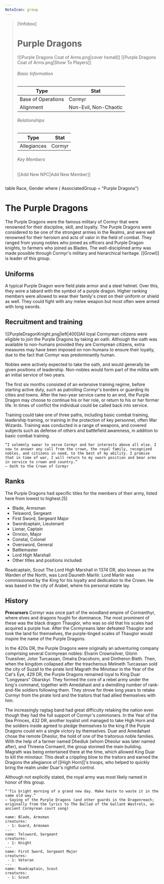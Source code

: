 ```yaml
---
NoteIcon: group
---
```

> [!infobox]
> # Purple Dragons
> ![[Purple Dragons Coat of Arms.png|cover hsmall]]
> [[Purple Dragons Coat of Arms.png|Show To Players]]
> ###### Basic Information
> Type |  Stat |
> ---|---|
> Base of Operations | Cormyr |
> Alignment | Non-Evil, Non-Chaotic |
> ###### Relationships
> Type |  Stat |
> ---|---|
> Allegiances | Cormyr |
> ###### Key Members
> [[Add New NPC|Add New Member]]
> ```dataview
table Race, Gender
where ( AssociatedGroup = "Purple Dragons")

# The Purple Dragons
The Purple Dragons were the famous military of Cormyr that were renowned for their discipline, skill, and loyalty. The Purple Dragons were considered to be one of the strongest armies in the Realms, and were well renowned for their heroism and acts of valor in the field of combat. They ranged from young nobles who joined as officers and Purple Dragon knights, to farmers who joined as Blades. The well-disciplined army was made possible through Cormyr's military and hierarchical heritage. [[Growl]] is leader of this group. 
## Uniforms
A typical Purple Dragon wore field plate armor and a steel helmet. Over this, they wore a tabard with the symbol of a purple dragon. Higher ranking members were allowed to wear their family's crest on their uniform or shield as well. They could fight with any melee weapon but most often were armed with long swords.

## Recruitment and training
![[PurpleDragonKnight.png|left|400]]All loyal Cormyrean citizens were eligible to join the Purple Dragons by taking an oath. Although the oath was available to non-humans provided they are Cormyrean citizens, extra measures may have been imposed on non-humans to ensure their loyalty, due to the fact that Cormyr was predominantly human.

Nobles were actively expected to take the oath, and would generally be given positions of leadership. Non-nobles would form part of the militia with an initial service of two years.

The first six months consisted of an extensive training regime, before starting active duty, such as patrolling Cormyr's borders or guarding its cities and towns. After the two-year service came to an end, the Purple Dragon may choose to continue his or her role, or return to his or her former life. In times of conflict the individual could be called back into service.

Training could take one of three paths, including basic combat training, leadership training, or training in the protection of key personnel, often War Wizards. Training was conducted in a range of weapons, and covered subjects such as defense of others and battlefield awareness, in addition to basic combat training.

```
“I solemnly swear to serve Cormyr and her interests above all else. I vow to answer any call from the crown, the royal family, recognized nobles, and citizens in need, to the best of my ability. I promise that in time of war, I will return to my sworn position and bear arms in service to crown and country.”
— Oath to the Crown of Cormyr
```

## Ranks
The Purple Dragons had specific titles for the members of their army, listed here from lowest to highest.[5]

- Blade, Armsman
- Telsword, Sergeant
- First Sword, Sergeant Major
- Swordcaptain, Lieutenant
- Lionar, Captain
- Ornrion, Major
- Constal, Colonel
- Oversword, General
- Battlemaster
- Lord High Marshall
- Other titles and positions included:

Roadcaptain, Scout
The Lord High Marshall in 1374 DR, also known as the Warden of the North, was Lord Dauneth Marliir. Lord Marliir was commissioned by the King for his loyalty and dedication to the Crown. He was based in the city of Arabel, where his personal estate lay.

## History
**Precursors**
Cormyr was once part of the woodland empire of Cormanthyr, where elves and dragons fought for dominance. The most prominent of these was the black dragon Thauglor, who was so old that his scales had acquired a purple hue. After the Cormyreans later defeated Thauglor and took the land for themselves, the purple-tinged scales of Thauglor would inspire the name of the Purple Dragons.

In the 420s DR, the Purple Dragons were originally an adventuring company comprising several Cormyrean nobles: Elvarin Crownsilver, Glorin Truesilver, Jotor Turcassan, Omalra Dracohorn, and Dintheron Bleth. Then, when the kingdom collapsed after the treacherous Melineth Turcassan sold the city of Suzail to the pirate lord Magrath the Minotaur in the Year of the Cat's Eye, 429 DR, the Purple Dragons remained loyal to King Duar "Longyears" Obarskyr. They formed the core of a rebel army under the king's command, together with Amedahast and a dwindling number of rank-and-file soldiers following them. They strove for three long years to retake Cormyr from the pirate lord and the traitors that had allied themselves with him.

The increasingly ragtag band had great difficulty retaking the nation even though they had the full support of Cormyr's commoners. In the Year of the Sea Princes, 432 DR, another loyalist unit managed to take High Horn and the soldiers inside agreed to pledge themselves to the king if the Purple Dragons could win a single victory by themselves. Duar and Amedahast chose the remote Dheolur, the hold of one of the traitorous noble families. With the help of a farmer named Dhedluk (whom Dheolur was later named after), and Threena Cormaeril, the group stormed the main building. Magrath was being entertained there at the time, which allowed King Duar to kill the minotaur. This dealt a crippling blow to the traitors and earned the Dragons the allegiance of [[High Horn]]'s troops, who helped to quickly bring the realm under Duar's rightful control.

Although not explicitly stated, the royal army was most likely named in honor of this group.
```
“'Tis bright morning of a grand new day. Make haste to waste it in the same old way.”
— Saying of the Purple Dragons (and other guards in the Dragonreach; originally from the lyrics to The Ballad of the Gallant Wastrels, an ancient Cormyrean court song)
```

```encounter-table
name: Blade, Armsman
creatures:
 - 1: Guard, Armsman
---
name: Telsword, Sergeant
creatures:
 - 1: Knight
---
name: First Sword, Sergeant Major
creatures:
 - 1: Veteran
---
name: Roadcaptain, Scout
creatures:
 - 1: Scout
```